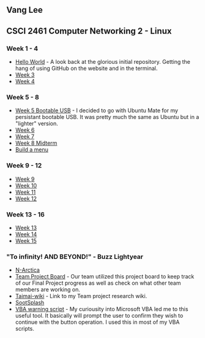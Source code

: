 ## Vang Lee

## CSCI 2461 Computer Networking 2 - Linux

### Week 1 - 4
- [Hello World](https://github.com/taimaishuze/hello-world) - A look back at the glorious initial repository.  Getting the hang of using GitHub on the website and in the terminal.
- [Week 3](https://github.com/taimaishuze/Week3Lab)
- [Week 4](https://github.com/taimaishuze/Week4Lab)

### Week 5 - 8
- [Week 5 Bootable USB](https://github.com/taimaishuze/Bootable-Ubuntu-Mate) - I decided to go with Ubuntu Mate for my persistant bootable USB.  It was pretty much the same as Ubuntu but in a "lighter" version.
- [Week 6](https://github.com/taimaishuze/Week6Lab)
- [Week 7](https://github.com/taimaishuze/Week7Lab)
- [Week 8 Midterm](https://github.com/taimaishuze/Week8Lab/blob/master/Review.sh)
- [Build a menu](https://github.com/taimaishuze/Build-a-Menu)

### Week 9 - 12
- [Week 9]()
- [Week 10]()
- [Week 11](https://github.com/taimaishuze/Week11Lab)
- [Week 12](https://github.com/taimaishuze/Week12Lab)

### Week 13 - 16
- [Week 13](https://github.com/taimaishuze/Week13Lab)
- [Week 14](https://github.com/taimaishuze/Week14Lab)
- [Week 15](https://github.com/taimaishuze/Week15Lab/tree/master)

### "To infinity!  AND BEYOND!" - Buzz Lightyear
- [N-Arctica](https://github.com/taimaishuze/N-Arctica-Web-Server)
- [Team Project Board](https://github.com/taimaishuze/N-Arctica-Web-Server/projects/1) - Our team utilized this project board to keep track of our Final Project progress as well as check on what other team members are working on.
- [Taimai-wiki](https://github.com/taimaishuze/N-Arctica-Web-Server/projects/1) - Link to my Team project research wiki.
- [SootSplash](https://github.com/taimaishuze/sootsplash.html)
- [VBA warning script](https://github.com/taimaishuze/VBA-warning-MsgBox) - My curiousity into Microsoft VBA led me to this useful tool.  It basically will prompt the user to confirm they wish to continue with the button operation.  I used this in most of my VBA scripts.
